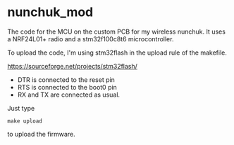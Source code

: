 # nunchuk_mod

The code for the MCU on the custom PCB for my wireless nunchuk. It uses a NRF24L01+ radio and a stm32f100c8t6 microcontroller.

To upload the code, I'm using stm32flash in the upload rule of the makefile.

https://sourceforge.net/projects/stm32flash/

* DTR is connected to the reset pin
* RTS is connected to the boot0 pin
* RX and TX are connected as usual.

Just type

    make upload

to upload the firmware.

